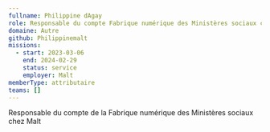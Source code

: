 ```yaml
---
fullname: Philippine dAgay
role: Responsable du compte Fabrique numérique des Ministères sociaux chez Malt
domaine: Autre
github: Philippinemalt
missions:
  - start: 2023-03-06
    end: 2024-02-29
    status: service
    employer: Malt
memberType: attributaire
teams: []
---
```

Responsable du compte de la Fabrique numérique des Ministères sociaux chez Malt